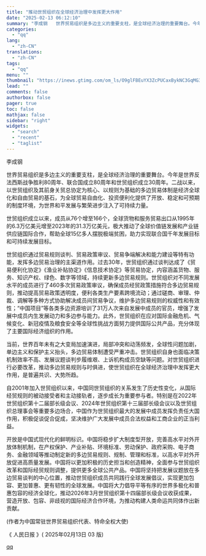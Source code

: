 ```yaml
---
title: "推动世贸组织在全球经济治理中发挥更大作用"
date: "2025-02-13 06:12:10"
summary: "李成钢   世界贸易组织是多边主义的重要支柱，是全球经济治理的重要舞台。今年是世界反法西斯战争胜利8..."
categories:
  - "qq"
lang:
  - "zh-CN"
translations:
  - "zh-CN"
tags:
  - "qq"
menu: ""
thumbnail: "https://inews.gtimg.com/om_ls/O9glFBEuYX3ZcPUCaxBykNC3GqMG3mavrjYBsgZXSnQsUAA_640360/0"
lead: ""
comments: false
authorbox: false
pager: true
toc: false
mathjax: false
sidebar: "right"
widgets:
  - "search"
  - "recent"
  - "taglist"
---
```


李成钢

世界贸易组织是多边主义的重要支柱，是全球经济治理的重要舞台。今年是世界反法西斯战争胜利80周年、联合国成立80周年和世贸组织成立30周年。二战以来，以世贸组织及其前身关贸总协定为核心、以规则为基础的多边贸易体制是经济全球化和自由贸易的基石，为全球贸易自由化、投资便利化提供了开放、稳定和可预期的制度环境，为世界和平发展与繁荣进步注入了可持续力量。

世贸组织成立以来，成员从76个增至166个，全球货物和服务贸易出口从1995年的6.3万亿美元增至2023年的31.3万亿美元，极大推动了全球价值链发展和产业链供应链国际合作，帮助全球15亿多人摆脱极端贫困，助力实现联合国千年发展目标和可持续发展目标。

世贸组织通过贸易规则谈判、贸易政策审议、贸易争端解决和能力建设等特有功能，发挥多边贸易治理的主渠道作用。过去30年，世贸组织通过谈判达成了《贸易便利化协定》《渔业补贴协定》《信息技术协定》等贸易协定，内容涵盖货物、服务、知识产权、绿色、数字等领域，持续更新多边贸易规则。世贸组织对不同发展水平的成员进行了460多次贸易政策审议，确保成员经贸政策措施符合多边贸易规则，推动提高贸易政策透明度，便利各类生产要素跨境流动；通过磋商、审理、仲裁、调解等多种方式协助解决成员间贸易争议，维护多边贸易规则的权威性和有效性；“中国项目”等各类多边资源培训了31万人次来自发展中成员的官员，增强了发展中成员内生发展动力和多边参与能力。此外，世贸组织在应对国际金融危机、气候变化、新冠疫情及粮食安全等全球性挑战方面努力提供国际公共产品，充分体现了主要国际经济组织的作用。

当前，世界百年未有之大变局加速演进，局部冲突和动荡频发，全球性问题加剧，单边主义和保护主义抬头，多边贸易体制遭受严重冲击。世贸组织自身也面临决策机制效率不高、发展议题谈判步履维艰、上诉机构成员空缺等问题。对世贸组织进行必要改革，推动多边贸易规则与时俱进，使世贸组织在全球经济治理中发挥更大作用，是普遍共识、大势所趋。

自2001年加入世贸组织以来，中国同世贸组织的关系发生了历史性变化，从国际经贸规则的被动接受者和主动接轨者，逐步成长为重要参与者。特别是在2022年世贸组织第十二届部长级会议、2024年世贸组织第十三届部长级会议以及世贸组织总理事会等重要多边场合，中国作为世贸组织最大的发展中成员发挥负责任大国作用，积极促谈促合促成，坚决维护广大发展中成员合法权益和工商企业的正当利益。

开放是中国式现代化的鲜明标识。中国将稳步扩大制度型开放，完善高水平对外开放体制机制，在产权保护、产业补贴、环境标准、劳动保护、政府采购、电子商务、金融领域等推动制定新的多边贸易规则、规制、管理和标准，以高水平对外开放促进高质量发展。中国将以更加积极的历史担当和创造精神，全面参与世贸组织改革和国际经贸规则调整，提供更多全球公共产品。中国将坚持把发展议题放在多边贸易谈判的中心位置，推动世贸组织成员共同践行全球发展倡议，实现更加包容、更加普惠、更有韧性的全球发展。中国将大力倡导平等有序的世界多极化和普惠包容的经济全球化，推动2026年3月世贸组织第十四届部长级会议收获成果，营造开放、包容、非歧视的国际经济合作环境，为推动构建人类命运共同体作出新贡献。

(作者为中国常驻世界贸易组织代表、特命全权大使)

《 人民日报 》( 2025年02月13日 03 版)

[qq](https://new.qq.com/rain/a/20250213A00VX000)
